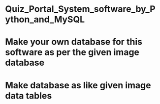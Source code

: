 # Quiz_Portal_System_software_by_Python_and_MySQL
# Make your own database for this software as per the given image database
# Make database as like given image data tables
